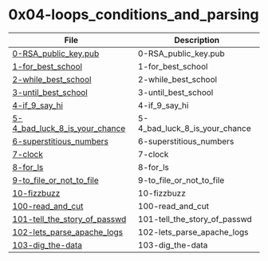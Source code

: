# 0x04-loops_conditions_and_parsing

| File      | Description |
| ----------- | ----------- |
| [0-RSA_public_key.pub](./0-RSA_public_key.pub) | 0-RSA_public_key.pub |
| [1-for_best_school](./1-for_best_school) | 1-for_best_school |
| [2-while_best_school](./2-while_best_school) | 2-while_best_school |
| [3-until_best_school](./3-until_best_school) | 3-until_best_school |
| [4-if_9_say_hi](./4-if_9_say_hi) | 4-if_9_say_hi |
| [5-4_bad_luck_8_is_your_chance](./5-4_bad_luck_8_is_your_chance) | 5-4_bad_luck_8_is_your_chance |
| [6-superstitious_numbers](./6-superstitious_numbers) | 6-superstitious_numbers |
| [7-clock](./7-clock) | 7-clock |
| [8-for_ls](./8-for_ls) | 8-for_ls |
| [9-to_file_or_not_to_file](./9-to_file_or_not_to_file) | 9-to_file_or_not_to_file |
| [10-fizzbuzz](./10-fizzbuzz) | 10-fizzbuzz |
| [100-read_and_cut](./100-read_and_cut) | 100-read_and_cut |
| [101-tell_the_story_of_passwd](./101-tell_the_story_of_passwd) | 101-tell_the_story_of_passwd |
| [102-lets_parse_apache_logs](./102-lets_parse_apache_logs) | 102-lets_parse_apache_logs |
| [103-dig_the-data](./103-dig_the-data) | 103-dig_the-data |
